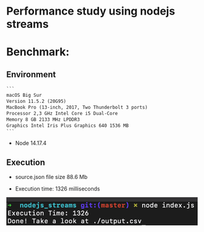 # Performance study using nodejs streams

# Benchmark:

  ## Environment

    ```
    macOS Big Sur
    Version 11.5.2 (20G95)
    MacBook Pro (13-inch, 2017, Two Thunderbolt 3 ports)
    Processor 2,3 GHz Intel Core i5 Dual-Core
    Memory 8 GB 2133 MHz LPDDR3
    Graphics Intel Iris Plus Graphics 640 1536 MB
    ```
    
  - Node 14.17.4
    
 ## Execution

   - source.json file size 88.6 Mb

   - Execution time: 1326 milliseconds

<img src="./execution_time.png">

